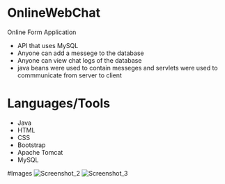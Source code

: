 # OnlineWebChat
Online Form Application
* API that uses MySQL
* Anyone can add a messege to the database 
* Anyone can view chat logs of the database
* java beans were used to contain messeges and servlets were used to commmunicate from server to client
 
# Languages/Tools
* Java
* HTML
* CSS
* Bootstrap
* Apache Tomcat
* MySQL


#Images
![Screenshot_2](https://user-images.githubusercontent.com/96895832/184312163-8a8720cf-90fe-4efd-bfcf-62286442351e.png)
![Screenshot_3](https://user-images.githubusercontent.com/96895832/184312164-2fc704a9-59ab-4cb3-8b49-0f38ad433d84.png)
